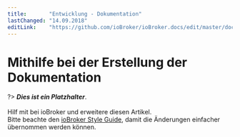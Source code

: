 ```yaml
---
title:       "Entwicklung - Dokumentation"
lastChanged: "14.09.2018"
editLink:    "https://github.com/ioBroker/ioBroker.docs/edit/master/docs/community/doc.md"
---
```


# Mithilfe bei der Erstellung der Dokumentation

?> ***Dies ist ein Platzhalter***.
   <br><br>
   Hilf mit bei ioBroker und erweitere diesen Artikel.  
   Bitte beachte den [ioBroker Style Guide](community/styleguidedoc),
   damit die Änderungen einfacher übernommen werden können.
